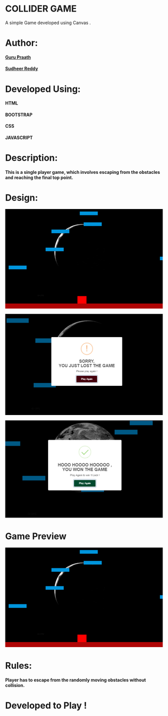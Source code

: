 
# COLLIDER GAME
  A simple Game developed using Canvas .

# Author: 
  #### <a href="https://github.com/guruk05">Guru Praath</a>
  #### <a href="https://github.com/SudheerReddySingam">Sudheer Reddy</a>

# Developed Using:
  #### HTML
  #### BOOTSTRAP
  #### CSS 
  #### JAVASCRIPT

# Description:
  #### This is a single player game, which involves escaping from the obstacles and reaching the final top point.

# Design:
  
  ![designr1.PNG](designr1.PNG)
  
  ![designr2.PNG](designr2.PNG)
  
  ![designr3.PNG](designr3.PNG)
  
# Game Preview 
  

  
  [![Watch the video](designr1.PNG)](https://www.youtube.com/embed/NlVDZLanTY4)

  
  
# Rules: 

  #### Player has to escape from the randomly moving obstacles without collision.
  
  
# Developed to Play !
             






